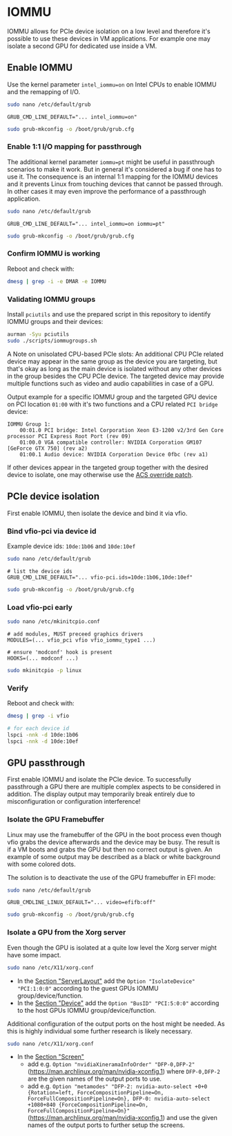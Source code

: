 # IOMMU
IOMMU allows for PCIe device isolation on a low level and therefore it's possible to use these devices in VM applications.
For example one may isolate a second GPU for dedicated use inside a VM.

## Enable IOMMU
Use the kernel parameter `intel_iommu=on` on Intel CPUs to enable IOMMU and the remapping of I/O.

```bash
sudo nano /etc/default/grub
```
```text
GRUB_CMD_LINE_DEFAULT="... intel_iommu=on"
```
```bash
sudo grub-mkconfig -o /boot/grub/grub.cfg
```

### Enable 1:1 I/O mapping for passthrough
The additional kernel parameter `iommu=pt` might be useful in passthrough scenarios to make it work.
But in general it's considered a bug if one has to use it.
The consequence is an internal 1:1 mapping for the IOMMU devices and it prevents Linux from touching devices that cannot be passed through.
In other cases it may even improve the performance of a passthrough application.

```bash
sudo nano /etc/default/grub
```
```text
GRUB_CMD_LINE_DEFAULT="... intel_iommu=on iommu=pt"
```
```bash
sudo grub-mkconfig -o /boot/grub/grub.cfg
```

### Confirm IOMMU is working
Reboot and check with:
```bash
dmesg | grep -i -e DMAR -e IOMMU
```

### Validating IOMMU groups
Install `pciutils` and use the prepared script in this repository to identify IOMMU groups and their devices:
```bash
aurman -Syu pciutils
sudo ./scripts/iommugroups.sh
```

A Note on unisolated CPU-based PCIe slots:
An additional CPU PCIe related device may appear in the same group as the device you are targeting,
but that's okay as long as the main device is isolated without any other devices in the group besides the CPU PCIe device.
The targeted device may provide multiple functions such as video and audio capabilities in case of a GPU.

Output example for a specific IOMMU group and the targeted GPU device on PCI location `01:00` with it's two functions and a CPU related `PCI bridge` device:
```text
IOMMU Group 1:
    00:01.0 PCI bridge: Intel Corporation Xeon E3-1200 v2/3rd Gen Core processor PCI Express Root Port (rev 09)
	01:00.0 VGA compatible controller: NVIDIA Corporation GM107 [GeForce GTX 750] (rev a2)
	01:00.1 Audio device: NVIDIA Corporation Device 0fbc (rev a1)
```

If other devices appear in the targeted group together with the desired device to isolate, one may otherwise use the
[ACS override patch](https://wiki.archlinux.org/title/PCI_passthrough_via_OVMF#Bypassing_the_IOMMU_groups_(ACS_override_patch)).

## PCIe device isolation
First enable IOMMU, then isolate the device and bind it via vfio.

### Bind vfio-pci via device id
Example device ids: `10de:1b06` and `10de:10ef`
```bash
sudo nano /etc/default/grub
```
```text
# list the device ids
GRUB_CMD_LINE_DEFAULT="... vfio-pci.ids=10de:1b06,10de:10ef"
```
```bash
sudo grub-mkconfig -o /boot/grub/grub.cfg
```

### Load vfio-pci early
```bash
sudo nano /etc/mkinitcpio.conf
```
```text
# add modules, MUST preceed graphics drivers
MODULES=(... vfio_pci vfio vfio_iommu_type1 ...)

# ensure 'modconf' hook is present
HOOKS=(... modconf ...)
```
```bash
sudo mkinitcpio -p linux
```

### Verify
Reboot and check with:
```bash
dmesg | grep -i vfio

# for each device id
lspci -nnk -d 10de:1b06
lspci -nnk -d 10de:10ef
```

## GPU passthrough
First enable IOMMU and isolate the PCIe device.
To successfully passthrough a GPU there are multiple complex aspects to be considered in addition.
The display output may temporarily break entirely due to misconfiguration or configuration interference!

### Isolate the GPU Framebuffer
Linux may use the framebuffer of the GPU in the boot process even though vfio grabs the device afterwards and the device may be busy.
The result is if a VM boots and grabs the GPU but then no correct output is given.
An example of some output may be described as a black or white background with some colored dots.

The solution is to deactivate the use of the GPU framebuffer in EFI mode:
```bash
sudo nano /etc/default/grub
```
```text
GRUB_CMDLINE_LINUX_DEFAULT="... video=efifb:off"
```
```bash
sudo grub-mkconfig -o /boot/grub/grub.cfg
```

### Isolate a GPU from the Xorg server
Even though the GPU is isolated at a quite low level the Xorg server might have some impact.
``` bash
sudo nano /etc/X11/xorg.conf
```
 - In the [Section "ServerLayout"](https://man.archlinux.org/man/extra/xorg-server/xorg.conf.5.en#SERVERLAYOUT_SECTION)
   add the `Option "IsolateDevice" "PCI:1:0:0"` according to the guest GPUs IOMMU group/device/function.
 - In the [Section "Device"](https://man.archlinux.org/man/extra/xorg-server/xorg.conf.5.en#DEVICE_SECTION)
   add the `Option "BusID" "PCI:5:0:0"` according to the host GPUs IOMMU group/device/function.

Additional configuration of the output ports on the host might be needed.
As this is highly individual some further research is likely necessary.
``` bash
sudo nano /etc/X11/xorg.conf
```
 - In the [Section "Screen"](https://man.archlinux.org/man/extra/xorg-server/xorg.conf.5.en#SCREEN_SECTION)
    - add e.g. `Option "nvidiaXineramaInfoOrder" "DFP-0,DFP-2"` (https://man.archlinux.org/man/nvidia-xconfig.1)
      where `DFP-0,DFP-2` are the given names of the output ports to use.
    - add e.g. `Option "metamodes" "DFP-2: nvidia-auto-select +0+0 {Rotation=left, ForceCompositionPipeline=On, ForceFullCompositionPipeline=On}, DFP-0: nvidia-auto-select +1080+840 {ForceCompositionPipeline=On, ForceFullCompositionPipeline=On}"`
      (https://man.archlinux.org/man/nvidia-xconfig.1) and use the given names of the output ports to further setup the screens.

